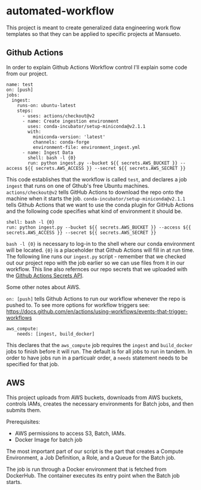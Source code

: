 # automated-workflow

This project is meant to create generalized data engineering work flow templates so that they can be applied to specific projects at Mansueto.

## Github Actions

In order to explain Github Actions Workflow control I'll explain some code from our project.

```
name: test
on: [push]
jobs:
  ingest:
    runs-on: ubuntu-latest
    steps:
      - uses: actions/checkout@v2
      - name: Create ingestion environment
        uses: conda-incubator/setup-miniconda@v2.1.1
        with:
          miniconda-version: 'latest'
          channels: conda-forge
          environment-file: environment_ingest.yml
      - name: Ingest Data
        shell: bash -l {0}
        run: python ingest.py --bucket ${{ secrets.AWS_BUCKET }} --access ${{ secrets.AWS_ACCESS }} --secret ${{ secrets.AWS_SECRET }}
```

This code establishes that the workflow is called `test`, and declares a job `ingest` that runs on one of Gthub's free Ubuntu machines. `actions/checkout@v2` tells GitHub Actions to download the repo onto the machine when it starts the job. `conda-incubator/setup-miniconda@v2.1.1` tells Github Actions that we want to use the conda plugin for GitHub Actions and the following code specifies what kind of environment it should be.

```
shell: bash -l {0}
run: python ingest.py --bucket ${{ secrets.AWS_BUCKET }} --access ${{ secrets.AWS_ACCESS }} --secret ${{ secrets.AWS_SECRET }}
```

`bash -l {0}` is necessary to log-in to the shell where our conda environment will be located. `{0}` is a placeholder that Github Actions will fill in at run time. The following line runs our `ingest.py` script - remember that we checked out our project repo with the job earlier so we can use files from it in our workflow. This line also refernces our repo secrets that we uploaded with the [Github Actions Secrets API](https://docs.github.com/en/rest/actions/secrets). 

Some other notes about AWS.

`on: [push]` tells Github Actions to run our workflow whenever the repo is pushed to. To see more options for workflow triggers see: https://docs.github.com/en/actions/using-workflows/events-that-trigger-workflows


``` 
aws_compute:
    needs: [ingest, build_docker]
```
This declares that the `aws_compute` job requires the `ingest` and `build_docker` jobs to finish before it will run. The default is for all jobs to run in tandem. In order to have jobs run in a particualr order, a `needs` statement needs to be specified for that job.


## AWS

This project uploads from AWS buckets, downloads from AWS buckets, controls IAMs, creates the necessary environments for Batch jobs, and then submits them.

Prerequisites:

 - AWS permissions to access S3, Batch, IAMs.
 - Docker Image for batch job

The most important part of our script is the part that creates a Compute Environment, a Job Definition, a Role, and a Queue for the Batch job.

The job is run through a Docker environment that is fetched from DockerHub. The container executes its entry point when the Batch job starts.